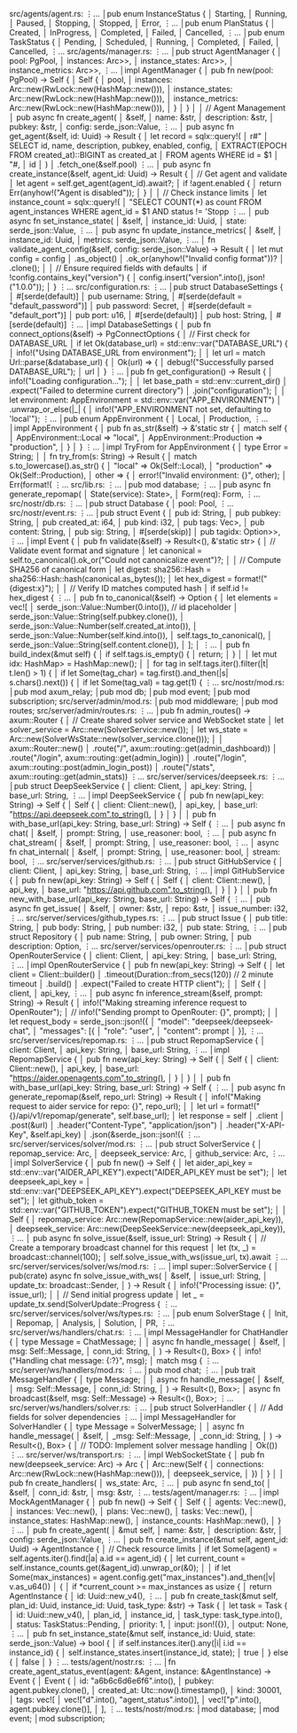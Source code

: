 src/agents/agent.rs: ⋮... │pub enum InstanceStatus { │ Starting, │ Running, │ Paused, │ Stopping, │ Stopped, │ Error, ⋮... │pub enum PlanStatus { │ Created, │ InProgress, │ Completed, │ Failed, │ Cancelled, ⋮... │pub enum TaskStatus { │ Pending, │ Scheduled, │ Running, │ Completed, │ Failed, │ Cancelled, ⋮... src/agents/manager.rs: ⋮... │pub struct AgentManager { │ pool: PgPool, │ instances: Arc>>, │ instance_states: Arc>>, │ instance_metrics: Arc>>, ⋮... │impl AgentManager { │ pub fn new(pool: PgPool) -> Self { │ Self { │ pool, │ instances: Arc::new(RwLock::new(HashMap::new())), │ instance_states: Arc::new(RwLock::new(HashMap::new())), │ instance_metrics: Arc::new(RwLock::new(HashMap::new())), │ } │ } │ │ // Agent Management │ pub async fn create_agent( │ &self, │ name: &str, │ description: &str, │ pubkey: &str, │ config: serde_json::Value, ⋮... │ pub async fn get_agent(&self, id: Uuid) -> Result { │ let record = sqlx::query!( │ r#" │ SELECT id, name, description, pubkey, enabled, config, │ EXTRACT(EPOCH FROM created_at)::BIGINT as created_at │ FROM agents WHERE id = $1 │ "#, │ id │ ) │ .fetch_one(&self.pool) ⋮... │ pub async fn create_instance(&self, agent_id: Uuid) -> Result { │ // Get agent and validate │ let agent = self.get_agent(agent_id).await?; │ if !agent.enabled { │ return Err(anyhow!("Agent is disabled")); │ } │ │ // Check instance limits │ let instance_count = sqlx::query!( │ "SELECT COUNT(*) as count FROM agent_instances WHERE agent_id = $1 AND status != 'Stopp ⋮... │ pub async fn set_instance_state( │ &self, │ instance_id: Uuid, │ state: serde_json::Value, ⋮... │ pub async fn update_instance_metrics( │ &self, │ instance_id: Uuid, │ metrics: serde_json::Value, ⋮... │ fn validate_agent_config(&self, config: serde_json::Value) -> Result { │ let mut config = config │ .as_object() │ .ok_or(anyhow!("Invalid config format"))? │ .clone(); │ │ // Ensure required fields with defaults │ if !config.contains_key("version") { │ config.insert("version".into(), json!("1.0.0")); │ } ⋮... src/configuration.rs: ⋮... │pub struct DatabaseSettings { │ #[serde(default)] │ pub username: String, │ #[serde(default = "default_password")] │ pub password: Secret, │ #[serde(default = "default_port")] │ pub port: u16, │ #[serde(default)] │ pub host: String, │ #[serde(default)] ⋮... │impl DatabaseSettings { │ pub fn connect_options(&self) -> PgConnectOptions { │ // First check for DATABASE_URL │ if let Ok(database_url) = std::env::var("DATABASE_URL") { │ info!("Using DATABASE_URL from environment"); │ │ let url = match Url::parse(&database_url) { │ Ok(url) => { │ debug!("Successfully parsed DATABASE_URL"); │ url │ } ⋮... │pub fn get_configuration() -> Result { │ info!("Loading configuration..."); │ │ let base_path = std::env::current_dir() │ .expect("Failed to determine current directory") │ .join("configuration"); │ │ let environment: AppEnvironment = std::env::var("APP_ENVIRONMENT") │ .unwrap_or_else(|_| { │ info!("APP_ENVIRONMENT not set, defaulting to 'local'"); ⋮... │pub enum AppEnvironment { │ Local, │ Production, ⋮... │impl AppEnvironment { │ pub fn as_str(&self) -> &'static str { │ match self { │ AppEnvironment::Local => "local", │ AppEnvironment::Production => "production", │ } │ } ⋮... │impl TryFrom for AppEnvironment { │ type Error = String; │ │ fn try_from(s: String) -> Result { │ match s.to_lowercase().as_str() { │ "local" => Ok(Self::Local), │ "production" => Ok(Self::Production), │ other => { │ error!("Invalid environment: {}", other); │ Err(format!( ⋮... src/lib.rs: ⋮... │pub mod database; ⋮... │pub async fn generate_repomap( │ State(service): State>, │ Form(req): Form, ⋮... src/nostr/db.rs: ⋮... │pub struct Database { │ pool: Pool, ⋮... src/nostr/event.rs: ⋮... │pub struct Event { │ pub id: String, │ pub pubkey: String, │ pub created_at: i64, │ pub kind: i32, │ pub tags: Vec>, │ pub content: String, │ pub sig: String, │ #[serde(skip)] │ pub tagidx: Option>>, ⋮... │impl Event { │ pub fn validate(&self) -> Result<(), &'static str> { │ // Validate event format and signature │ let canonical = self.to_canonical().ok_or("Could not canonicalize event")?; │ │ // Compute SHA256 of canonical form │ let digest: sha256::Hash = sha256::Hash::hash(canonical.as_bytes()); │ let hex_digest = format!("{digest:x}"); │ │ // Verify ID matches computed hash │ if self.id != hex_digest { ⋮... │ pub fn to_canonical(&self) -> Option { │ let elements = vec![ │ serde_json::Value::Number(0.into()), // id placeholder │ serde_json::Value::String(self.pubkey.clone()), │ serde_json::Value::Number(self.created_at.into()), │ serde_json::Value::Number(self.kind.into()), │ self.tags_to_canonical(), │ serde_json::Value::String(self.content.clone()), │ ]; │ ⋮... │ pub fn build_index(&mut self) { │ if self.tags.is_empty() { │ return; │ } │ │ let mut idx: HashMap> = HashMap::new(); │ │ for tag in self.tags.iter().filter(|t| t.len() > 1) { │ if let Some(tag_char) = tag.first().and_then(|s| s.chars().next()) { │ if let Some(tag_val) = tag.get(1) { ⋮... src/nostr/mod.rs: │pub mod axum_relay; │pub mod db; │pub mod event; │pub mod subscription; src/server/admin/mod.rs: │pub mod middleware; │pub mod routes; src/server/admin/routes.rs: ⋮... │pub fn admin_routes() -> axum::Router { │ // Create shared solver service and WebSocket state │ let solver_service = Arc::new(SolverService::new()); │ let ws_state = Arc::new(SolverWsState::new(solver_service.clone())); │ │ axum::Router::new() │ .route("/", axum::routing::get(admin_dashboard)) │ .route("/login", axum::routing::get(admin_login)) │ .route("/login", axum::routing::post(admin_login_post)) │ .route("/stats", axum::routing::get(admin_stats)) ⋮... src/server/services/deepseek.rs: ⋮... │pub struct DeepSeekService { │ client: Client, │ api_key: String, │ base_url: String, ⋮... │impl DeepSeekService { │ pub fn new(api_key: String) -> Self { │ Self { │ client: Client::new(), │ api_key, │ base_url: "https://api.deepseek.com".to_string(), │ } │ } │ │ pub fn with_base_url(api_key: String, base_url: String) -> Self { ⋮... │ pub async fn chat( │ &self, │ prompt: String, │ use_reasoner: bool, ⋮... │ pub async fn chat_stream( │ &self, │ prompt: String, │ use_reasoner: bool, ⋮... │ async fn chat_internal( │ &self, │ prompt: String, │ use_reasoner: bool, │ stream: bool, ⋮... src/server/services/github.rs: ⋮... │pub struct GitHubService { │ client: Client, │ api_key: String, │ base_url: String, ⋮... │impl GitHubService { │ pub fn new(api_key: String) -> Self { │ Self { │ client: Client::new(), │ api_key, │ base_url: "https://api.github.com".to_string(), │ } │ } │ │ pub fn new_with_base_url(api_key: String, base_url: String) -> Self { ⋮... │ pub async fn get_issue( │ &self, │ owner: &str, │ repo: &str, │ issue_number: i32, ⋮... src/server/services/github_types.rs: ⋮... │pub struct Issue { │ pub title: String, │ pub body: String, │ pub number: i32, │ pub state: String, ⋮... │pub struct Repository { │ pub name: String, │ pub owner: String, │ pub description: Option, ⋮... src/server/services/openrouter.rs: ⋮... │pub struct OpenRouterService { │ client: Client, │ api_key: String, │ base_url: String, ⋮... │impl OpenRouterService { │ pub fn new(api_key: String) -> Self { │ let client = Client::builder() │ .timeout(Duration::from_secs(120)) // 2 minute timeout │ .build() │ .expect("Failed to create HTTP client"); │ │ Self { │ client, │ api_key, ⋮... │ pub async fn inference_stream(&self, prompt: String) -> Result { │ info!("Making streaming inference request to OpenRouter"); │ // info!("Sending prompt to OpenRouter: {}", prompt); │ │ let request_body = serde_json::json!({ │ "model": "deepseek/deepseek-chat", │ "messages": [{ │ "role": "user", │ "content": prompt │ }], ⋮... src/server/services/repomap.rs: ⋮... │pub struct RepomapService { │ client: Client, │ api_key: String, │ base_url: String, ⋮... │impl RepomapService { │ pub fn new(api_key: String) -> Self { │ Self { │ client: Client::new(), │ api_key, │ base_url: "https://aider.openagents.com".to_string(), │ } │ } │ │ pub fn with_base_url(api_key: String, base_url: String) -> Self { ⋮... │ pub async fn generate_repomap(&self, repo_url: String) -> Result { │ info!("Making request to aider service for repo: {}", repo_url); │ │ let url = format!("{}/api/v1/repomap/generate", self.base_url); │ let response = self │ .client │ .post(&url) │ .header("Content-Type", "application/json") │ .header("X-API-Key", &self.api_key) │ .json(&serde_json::json!({ ⋮... src/server/services/solver/mod.rs: ⋮... │pub struct SolverService { │ repomap_service: Arc, │ deepseek_service: Arc, │ github_service: Arc, ⋮... │impl SolverService { │ pub fn new() -> Self { │ let aider_api_key = std::env::var("AIDER_API_KEY").expect("AIDER_API_KEY must be set"); │ let deepseek_api_key = │ std::env::var("DEEPSEEK_API_KEY").expect("DEEPSEEK_API_KEY must be set"); │ let github_token = std::env::var("GITHUB_TOKEN").expect("GITHUB_TOKEN must be set"); │ │ Self { │ repomap_service: Arc::new(RepomapService::new(aider_api_key)), │ deepseek_service: Arc::new(DeepSeekService::new(deepseek_api_key)), ⋮... │ pub async fn solve_issue(&self, issue_url: String) -> Result { │ // Create a temporary broadcast channel for this request │ let (tx, _) = broadcast::channel(100); │ self.solve_issue_with_ws(issue_url, tx).await ⋮... src/server/services/solver/ws/mod.rs: ⋮... │impl super::SolverService { │ pub(crate) async fn solve_issue_with_ws( │ &self, │ issue_url: String, │ update_tx: broadcast::Sender, │ ) -> Result { │ info!("Processing issue: {}", issue_url); │ │ // Send initial progress update │ let _ = update_tx.send(SolverUpdate::Progress { ⋮... src/server/services/solver/ws/types.rs: ⋮... │pub enum SolverStage { │ Init, │ Repomap, │ Analysis, │ Solution, │ PR, ⋮... src/server/ws/handlers/chat.rs: ⋮... │impl MessageHandler for ChatHandler { │ type Message = ChatMessage; │ │ async fn handle_message( │ &self, │ msg: Self::Message, │ conn_id: String, │ ) -> Result<(), Box> { │ info!("Handling chat message: {:?}", msg); │ match msg { ⋮... src/server/ws/handlers/mod.rs: ⋮... │pub mod chat; ⋮... │pub trait MessageHandler { │ type Message; │ │ async fn handle_message( │ &self, │ msg: Self::Message, │ conn_id: String, │ ) -> Result<(), Box>; │ async fn broadcast(&self, msg: Self::Message) -> Result<(), Box>; ⋮... src/server/ws/handlers/solver.rs: ⋮... │pub struct SolverHandler { │ // Add fields for solver dependencies ⋮... │impl MessageHandler for SolverHandler { │ type Message = SolverMessage; │ │ async fn handle_message( │ &self, │ _msg: Self::Message, │ _conn_id: String, │ ) -> Result<(), Box> { │ // TODO: Implement solver message handling │ Ok(()) ⋮... src/server/ws/transport.rs: ⋮... │impl WebSocketState { │ pub fn new(deepseek_service: Arc) -> Arc { │ Arc::new(Self { │ connections: Arc::new(RwLock::new(HashMap::new())), │ deepseek_service, │ }) │ } │ │ pub fn create_handlers( │ ws_state: Arc, ⋮... │ pub async fn send_to( │ &self, │ conn_id: &str, │ msg: &str, ⋮... tests/agent/manager.rs: ⋮... │impl MockAgentManager { │ pub fn new() -> Self { │ Self { │ agents: Vec::new(), │ instances: Vec::new(), │ plans: Vec::new(), │ tasks: Vec::new(), │ instance_states: HashMap::new(), │ instance_counts: HashMap::new(), │ } ⋮... │ pub fn create_agent( │ &mut self, │ name: &str, │ description: &str, │ config: serde_json::Value, ⋮... │ pub fn create_instance(&mut self, agent_id: Uuid) -> AgentInstance { │ // Check resource limits │ if let Some(agent) = self.agents.iter().find(|a| a.id == agent_id) { │ let current_count = self.instance_counts.get(&agent_id).unwrap_or(&0); │ │ if let Some(max_instances) = agent.config.get("max_instances").and_then(|v| v.as_u64()) │ { │ if *current_count >= max_instances as usize { │ return AgentInstance { │ id: Uuid::new_v4(), ⋮... │ pub fn create_task(&mut self, plan_id: Uuid, instance_id: Uuid, task_type: &str) -> Task { │ let task = Task { │ id: Uuid::new_v4(), │ plan_id, │ instance_id, │ task_type: task_type.into(), │ status: TaskStatus::Pending, │ priority: 1, │ input: json!({}), │ output: None, ⋮... │ pub fn set_instance_state(&mut self, instance_id: Uuid, state: serde_json::Value) -> bool { │ if self.instances.iter().any(|i| i.id == instance_id) { │ self.instance_states.insert(instance_id, state); │ true │ } else { │ false │ } ⋮... tests/agent/nostr.rs: ⋮... │fn create_agent_status_event(agent: &Agent, instance: &AgentInstance) -> Event { │ Event { │ id: "a6b6c6d6e6f6".into(), │ pubkey: agent.pubkey.clone(), │ created_at: Utc::now().timestamp(), │ kind: 30001, │ tags: vec![ │ vec!["d".into(), "agent_status".into()], │ vec!["p".into(), agent.pubkey.clone()], │ ], ⋮... tests/nostr/mod.rs: │mod database; │mod event; │mod subscription;
